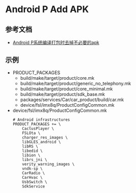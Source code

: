 # Android P Add APK

## 参考文档

* [Android P系统编译打包时去掉不必要的apk](https://blog.csdn.net/Sunxiaolin2016/article/details/91612992)


## 示例

* PRODUCT_PACKAGES
  * build/make/target/product/core.mk
  * build/make/target/product/generic_no_telephony.mk
  * build/make/target/product/core_minimal.mk
  * build/make/target/product/sdk_base.mk
  * packages/services/Car/car_product/build/car.mk
  * device/fsl/imx8q/ProductConfigCommon.mk
* device/fsl/imx8q/ProductConfigCommon.mk
  ```
  # Android infrastructures
  PRODUCT_PACKAGES += \
      CactusPlayer \
      FSLOta \
      charger_res_images \
      libGLES_android \
      libRS \
      libedid \
      libion \
      librs_jni \
      verity_warning_images \
      vndk-sp \
      CarRadio \
      CarHvac \
      UsbSwitch \
      SdkService
  ```
